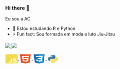 ### Hi there 👋
Eu sou a AC.

- 🌱 Estou estudando R e Python
- ⚡ Fun fact: Sou formada em moda e luto Jiu-Jitsu

<div>
  <a href="https://github.com/ac-olli">
  <img height="180em" src="https://github-readme-stats.vercel.app/api?username=ac-olli&show_icons=true&theme=dark&include_all_commits=true&count_private=true"/>
  <img height="180em" src="https://github-readme-stats.vercel.app/api/top-langs/?username=ac-olli&layout=compact&langs_count=16&theme=dark"/>
</div>

<div style="display: inline_block"><br>
  <img align="center" alt="Ac-Js" height="30" width="40" src="https://raw.githubusercontent.com/devicons/devicon/master/icons/javascript/javascript-plain.svg">
  <img align="center" alt="Ac-HTML" height="30" width="40" src="https://raw.githubusercontent.com/devicons/devicon/master/icons/html5/html5-original.svg">
  <img align="center" alt="Ac-CSS" height="30" width="40" src="https://raw.githubusercontent.com/devicons/devicon/master/icons/css3/css3-original.svg">
  <img align="center" alt="Ac-Python" height="30" width="40" src="https://raw.githubusercontent.com/devicons/devicon/master/icons/python/python-original.svg">
</div>
